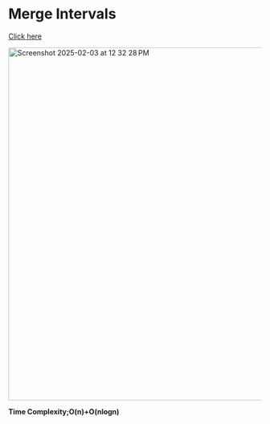 # Merge Intervals

[Click here](https://leetcode.com/problems/merge-intervals/)



<img width="703" alt="Screenshot 2025-02-03 at 12 32 28 PM" src="https://github.com/user-attachments/assets/2521b042-8d77-47ac-9d7c-2f4429e46a3a" />



**Time Complexity;O(n)+O(nlogn)**
